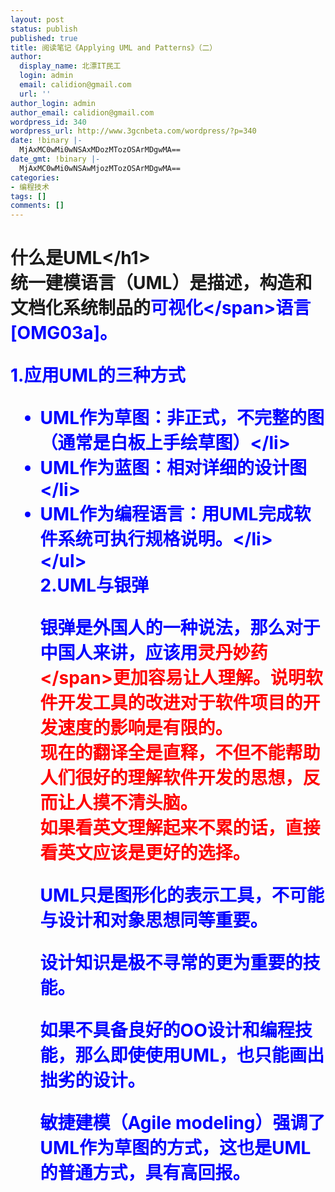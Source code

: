 ```yaml
---
layout: post
status: publish
published: true
title: 阅读笔记《Applying UML and Patterns》（二）
author:
  display_name: 北漂IT民工
  login: admin
  email: calidion@gmail.com
  url: ''
author_login: admin
author_email: calidion@gmail.com
wordpress_id: 340
wordpress_url: http://www.3gcnbeta.com/wordpress/?p=340
date: !binary |-
  MjAxMC0wMi0wNSAxMDozMTozOSArMDgwMA==
date_gmt: !binary |-
  MjAxMC0wMi0wNSAwMjozMTozOSArMDgwMA==
categories:
- 编程技术
tags: []
comments: []
---
```

<h1>什么是UML<&#47;h1><br />
统一建模语言（UML）是描述，构造和文档化系统制品的<span style="color: #0000ff;">可视化<&#47;span>语言[OMG03a]。</p>
<p>1.应用UML的三种方式</p>
<ul>
<li>UML作为草图：非正式，不完整的图（通常是白板上手绘草图）<&#47;li>
<li>UML作为蓝图：相对详细的设计图<&#47;li>
<li>UML作为编程语言：用UML完成软件系统可执行规格说明。<&#47;li><br />
<&#47;ul><br />
2.UML与银弹</p>
<p>银弹是外国人的一种说法，那么对于中国人来讲，应该用<span style="color: #ff0000;">灵丹妙药<&#47;span>更加容易让人理解。说明软件开发工具的改进对于软件项目的开发速度的影响是有限的。<br />
现在的翻译全是直释，不但不能帮助人们很好的理解软件开发的思想，反而让人摸不清头脑。<br />
如果看英文理解起来不累的话，直接看英文应该是更好的选择。</p>
<p>UML只是图形化的表示工具，不可能与设计和对象思想同等重要。</p>
<p>设计知识是极不寻常的更为重要的技能。</p>
<p>如果不具备良好的OO设计和编程技能，那么即使使用UML，也只能画出拙劣的设计。</p>
<p>敏捷建模（Agile modeling）强调了UML作为草图的方式，这也是UML的普通方式，具有高回报。</p>
